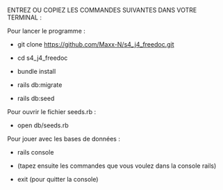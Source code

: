 ENTREZ OU COPIEZ LES COMMANDES SUIVANTES DANS VOTRE TERMINAL : 


  Pour lancer le programme :

  * git clone https://github.com/Maxx-N/s4_j4_freedoc.git

  * cd s4_j4_freedoc

  * bundle install

  * rails db:migrate

  * rails db:seed 


  Pour ouvrir le fichier seeds.rb :

  * open db/seeds.rb


  Pour jouer avec les bases de données : 

  * rails console

  * (tapez ensuite les commandes que vous voulez dans la console rails)

  * exit (pour quitter la console)




